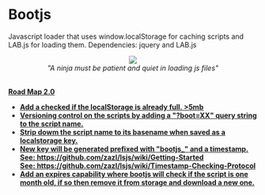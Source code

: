 Bootjs
======

Javascript loader that uses window.localStorage for caching scripts and LAB.js for loading them.
Dependencies: jquery and LAB.js
<br>
<div align="center">
	<img src="http://blog.rememberthemilk.com/img/ninja.png"><br>
	<i>"A ninja must be patient and quiet in loading js files"</i>
</div>
<br>

<u style="font-weight: bold;">Road Map 2.0<u><br>
<ul>
	<li> Add a checked if the localStorage is already full. >5mb
	<li> Versioning control on the scripts by adding a "?boot=XX" query string to the script name.
	<li> Strip dowm the script name to its basename when saved as a localstorage key.
	<li> New key will be generated prefixed with "bootjs_" and a timestamp.
		 <br>   See: https://github.com/zazl/lsjs/wiki/Getting-Started
		 <br>   See: https://github.com/zazl/lsjs/wiki/Timestamp-Checking-Protocol
	<li> Add an expires capability where bootjs will check if the script is one month old, if so then remove it from storage
		 and download a new one.
</ul>
